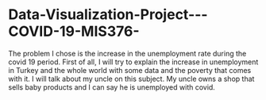 # Data-Visualization-Project---COVID-19-MIS376-
The problem I chose is the increase in the unemployment rate during the covid 19 period. First of all, I will try to explain the increase in unemployment in Turkey and the whole world with some data and the poverty that comes with it. I will talk about my uncle on this subject. My uncle owns a shop that sells baby products and I can say he is unemployed with covid.
